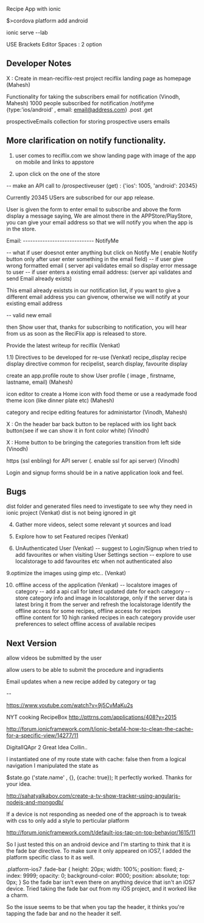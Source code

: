 Recipe App with ionic

$>cordova platform add android

ionic serve --lab

USE Brackets Editor Spaces : 2 option

Developer Notes
-------------------------------

X : Create in mean-reciflix-rest project reciflix landing page as homepage  (Mahesh)

Functionality for taking the subscribers email for notification  (Vinodh, Mahesh)
1000 people subscribed for notification
/notifyme {type:'ios/android' , email: email@address.com}
.post
.get

prospectiveEmails  collection  for storing prospective users emails


More clarification on notify functionality.
-------------------------------------------
1. user comes to reciflix.com
we show landing page with image of the app on mobile  and links to appstore

2. upon click on the one of the store 

-- make an API call to /prospectiveuser (get)    :   {'ios': 1005, 'android': 20345}

Currently 20345 USers are subscribed for our app release.

User is given the form to enter email to subscribe and above the form display a message saying, We are almost there in the APPStore/PlayStore, you can give your email address so that we will notify you when the app is in the store.

Email: -----------------------------   NotifyMe

-- what if user doesnot enter anything but click on Notify Me (  enable Notify button only after user enter something in the email field)
-- if user give wrong formatted email ( server api validates email so display error message to user
-- if user enters a existing email address: (server api validates and send Email already exists)

This email already existsts in our notification list, if you want to give a different email address you can givenow, otherwise we will notify at your  existing email address

-- valid new email

then Show user that, thanks for subscribing to notification, you will hear from us as soon as the ReciFlix app is released to store.












Provide the latest writeup for reciflix  (Venkat)

1.1) Directives to be developed for re-use (Venkat)
recipe_display
recipe display directive common for recipelist, search display, favourite display  



create an app.profile route to show User profile ( image , firstname, lastname, email)  (Mahesh)

icon editor to create a Home icon with food theme or use a readymade food theme icon (like dinner plate etc) (Mahesh)

category and recipe editing features for administartor  (Vinodh, Mahesh)

X : On the header bar back button to be replaced with ios light back button(see if we can show it in font color white)  (Vinodh)

X : Home button to be bringing the categories transition from left side (Vinodh)



https (ssl enbling) for API server (. enable ssl for api server)  (Vinodh)

Login and signup forms should be in a native application look and feel.



Bugs
----------

dist folder and generated files need to investigate to see why they need in ionic project  (Venkat)
dist is not being ignored in git


4. Gather more videos, select some relevant yt sources and load


6. Explore how to set Featured recipes (Venkat)


6. UnAuthenticated User (Venkat)
-- suggest to Login/Signup when tried to add favourites or when visiting User Settings section
-- explore to use localstorage to add favourites etc when not authenticated also


9.optimize the images using gimp etc.. (Venkat)


10. offline access of the application (Venkat)
-- localstore images of category
-- add a api call for latest updated date for each category
-- store category info and image in localstorage, only if the server data is latest bring it from the server and refresh the localstorage
Identify the offline access for some recipes,
offline access for recipes  
offline content for 10 high ranked recipes in each category
provide user preferences to select offline access of available recipes
























Next Version
-------------
allow videos be submitted by the user

allow users to be able to submit the procedure and ingradients

Email updates when a new recipe added by category or tag


--

https://www.youtube.com/watch?v=9j5CvMaKu2s

NYT cooking RecipeBox
http://pttrns.com/applications/408?y=2015


http://forum.ionicframework.com/t/ionic-beta14-how-to-clean-the-cache-for-a-specific-view/14277/11


DigitalIQApr 2
Great Idea Collin..

I instantiated one of my route state with cache: false then from a logical navigation I manipulated the state as

$state.go ('state.name' , {}, {cache: true});
It perfectly worked. 
Thanks for your idea.


http://sahatyalkabov.com/create-a-tv-show-tracker-using-angularjs-nodejs-and-mongodb/




If a device is not responding as needed one of the approach is to tweak with css to only add a style to perticular platform

http://forum.ionicframework.com/t/default-ios-tap-on-top-behavior/1615/11

So I just tested this on an android device and I'm starting to think that it is the fade bar directive. To make sure it only appeared on iOS7, I added the platform specific class to it as well.

.platform-ios7 .fade-bar {
	height: 20px;
	width: 100%;
	position: fixed;
	z-index: 9999;
	opacity: 0;
	background-color: #000;
	position: absolute;
	top: 0px;
}
So the fade bar isn't even there on anything device that isn't an iOS7 device. Tried taking the fade bar out from my iOS project, and it worked like a charm.

So the issue seems to be that when you tap the header, it thinks you're tapping the fade bar and no the header it self.


